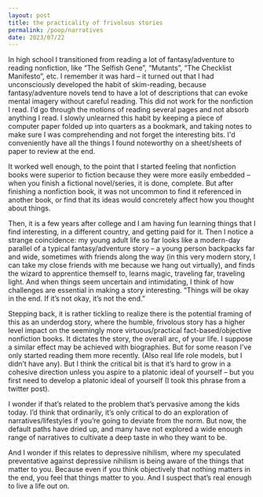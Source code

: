 ```yaml
---
layout: post
title: the practicality of frivolous stories
permalink: /poop/narratives
date: 2023/07/22
---
```


In high school I transitioned from reading a lot of fantasy/adventure to reading nonfiction, like “The Selfish Gene”, “Mutants”, “The Checklist Manifesto”, etc. I remember it was hard – it turned out that I had unconsciously developed the habit of skim-reading, because fantasy/adventure novels tend to have a lot of descriptions that can evoke mental imagery without careful reading. This did not work for the nonfiction I read. I’d go through the motions of reading several pages and not absorb anything I read. I slowly unlearned this habit by keeping a piece of computer paper folded up into quarters as a bookmark, and taking notes to make sure I was comprehending and not forget the interesting bits. I'd conveniently have all the things I found noteworthy on a sheet/sheets of paper to review at the end.

It worked well enough, to the point that I started feeling that nonfiction books were superior to fiction because they were more easily embedded – when you finish a fictional novel/series, it is done, complete. But after finishing a nonfiction book, it was not uncommon to find it referenced in another book, or find that its ideas would concretely affect how you thought about things. 

Then, it is a few years after college and I am having fun learning things that I find interesting, in a different country, and getting paid for it. Then I notice a strange coincidence: my young adult life so far looks like a modern-day parallel of a typical fantasy/adventure story – a young person backpacks far and wide, sometimes with friends along the way (in this very modern story, I can take my close friends with me because we hang out virtually), and finds the wizard to apprentice themself to, learns magic, traveling far, traveling light. And when things seem uncertain and intimidating, I think of how challenges are essential in making a story interesting. “Things will be okay in the end. If it’s not okay, it’s not the end.”

Stepping back, it is rather tickling to realize there is the potential framing of this as an underdog story, where the humble, frivolous story has a higher level impact on the seemingly more virtuous/practical fact-based/objective nonfiction books. It dictates the story, the overall arc, of your life. I suppose a similar effect may be achieved with biographies. But for some reason I’ve only started reading them more recently. (Also real life role models, but I didn’t have any). But I think the critical bit is that it’s hard to grow in a cohesive direction unless you aspire to a platonic ideal of yourself – but you first need to develop a platonic ideal of yourself (I took this phrase from a twitter post). 

I wonder if that’s related to the problem that’s pervasive among the kids today. I’d think that ordinarily, it’s only critical to do an exploration of narratives/lifestyles if you’re going to deviate from the norm. But now, the default paths have dried up, and many have not explored a wide enough range of narratives to cultivate a deep taste in who they want to be. 

And I wonder if this relates to depressive nihilism, where my speculated preventative against depressive nihilism is being aware of the things that matter to you. Because even if you think objectively that nothing matters in the end, you feel that things matter to you. And I suspect that’s real enough to live a life out on.  

